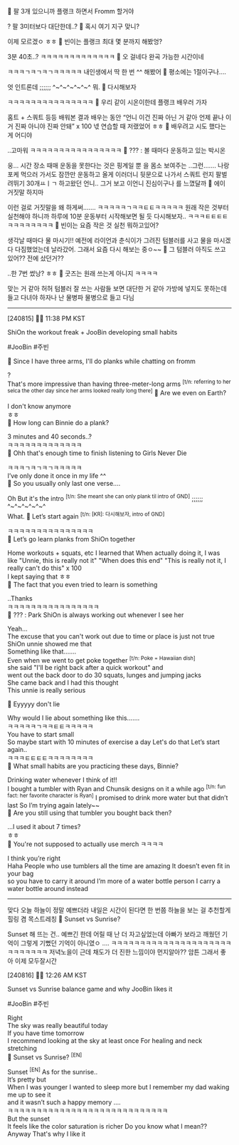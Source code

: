 🫧 팔 3개 있으니까 플랭크 하면서 Fromm 할거야

?
팔 3미터보다 대단한데..?
🫧 혹시 여기 지구 맞니?

이제 모르겠ㅇ
ㅎㅎ
🫧 빈이는 플랭크 최대 몇 분까지 해봤엉?

3분 40초..?
ㅋㅋㅋㅋㅋㅋㅋㅋㅋㅋㅋㅋㅋ
🫧 오 걸네다 완곡 가능한 시간이네

ㅋㅋㅋㄱㅋㄱㅋㄱㅋㅋㅋㅋㅋ
내인생에서
딱 한 번 ^^
해봤어
🫧 평소에는 1절이구나….

엇
인트론데
;;;;;;
^~^~^~^~^~^
뭐.
🫧 다시해보자

ㅋㅋㅋㅋㅋㅋㅋㅋㅋㅋㅋㅋㅋㅋㅋ
🫧 우리 같이 시온이한테 플랭크 배우러 가자

홈트 + 스쿼트 등등
배워본 결과
배우는 동안 “언니 이건 진짜 아닌 거 같아 언제 끝나 이거 진짜 아니야 진짜 안돼”
x 100
넧 연습할 때
저랬었어 ㅎㅎ
🫧 배우려고 시도 했다는게 어디야

..고마워
ㅋㅋㅋㅋㅋㅋㅋㅋㅋㅋㅋㅋㅋㅋㅋㅋ
🫧 ??? : 볼 때마다 운동하고 있는 박시온

웅…
시간 장소 때매 운동을 못한다는 것은 핑계일 뿐
을 몸소 보여주는
..그런…….
나랑 포케 먹으러 가서도
잠깐만 운동하고 올게 이러더니
뒷문으로 나가서 스쿼트 런지 팔벌려뛰기 30개ㅛㅣㄱ
하고왔던 언니..
그거 보고
이언니 진심이구나
를 느꼈달까
🫧 에이 거짓말 하지마

이런 걸로 거짓말을 왜 하게써…….
ㅋㅋㅋㅋㅋㄱㅋㅋㅌㅌㅋㅋㅋㅋㅋ
원래 작은 것부터 실천해야 하니까
하루에 10분 운동부터
시작해보면 될 듯
다시해보자..
ㅋㅋㅋㅌㅌㅌㅌㅋㅋㅋㅋㅋㅋㅋㅋ
🫧 빈이는 요즘 작은 것 실천 뭐하고있어?

생각날 때마다 물 마시기!!
예전에 라이언과 춘식이가 그려진 텀블러를 사고
물을 마시겠다
다짐했었는데
날라갔어.
그래서 요즘 다시 해보는 중ㅇ~~
🫧 그 텀블러 아직도 쓰고 있어?? 전에 샀던거??

..한 7번 썼낭?
ㅎㅎ
🫧 굿즈는 원래 쓰는게 아니지 ㅋㅋㅋㅋ

맞는 거 같아
허허
텀블러 잘 쓰는 사람들 보면 대단한 거 같아
가방에 넣지도 못하는데
들고 다녀야 하자나
난 물병파
물병으로 들고 다님

---

[240815] 🐣💭 11:38 PM KST

ShiOn the workout freak + JooBin developing small habits

#JooBin #주빈


🫧 Since I have three arms, I'll do planks while chatting on fromm

?  
That's more impressive than having three-meter-long arms  <sup>[t/n: referring to her selca the other day since her arms looked really long there]</sup>
🫧 Are we even on Earth?

I don't know anymore  
ㅎㅎ  
🫧 How long can Binnie do a plank?

3 minutes and 40 seconds..?  
ㅋㅋㅋㅋㅋㅋㅋㅋㅋㅋㅋㅋㅋ  
🫧 Ohh that's enough time to finish listening to Girls Never Die

ㅋㅋㅋㄱㅋㄱㅋㄱㅋㅋㅋㅋㅋ  
I’ve only done it once in my life ^^  
🫧 So you usually only last one verse....

Oh
But it's the intro <sup>[t/n: She meant she can only plank til intro of GND]</sup>
;;;;;;  
^~^~^~^~^~^  
What.
🫧 Let’s start again <sup>[t/n: [KR]: 다시해보자, intro of GND]<sup>

ㅋㅋㅋㅋㅋㅋㅋㅋㅋㅋㅋㅋㅋㅋㅋ  
🫧 Let’s go learn planks from ShiOn together

Home workouts + squats, etc
I learned that 
When actually doing it, I was like "Unnie, this is really not it" "When does this end" "This is really not it, I really can't do this" x 100  
I kept saying that ㅎㅎ  
🫧 The fact that you even tried to learn is something

..Thanks  
ㅋㅋㅋㅋㅋㅋㅋㅋㅋㅋㅋㅋㅋㅋㅋㅋ  
🫧 ??? : Park ShiOn is always working out whenever I see her

Yeah...  
The excuse that you can't work out due to time or place is just not true
ShiOn unnie showed me that  
Something like that…….  
Even when we went to get poke together <sup>[t/n: Poke = Hawaiian dish]</sup>  
she said "I'll be right back after a quick workout" and  
went out the back door to do 30 squats, lunges and jumping jacks  
She came back and I had this thought  
This unnie is really serious 

🫧 Eyyyyy don't lie 

Why would I lie about something like this…….  
ㅋㅋㅋㅋㅋㄱㅋㅋㅌㅌㅋㅋㅋㅋㅋ  
You have to start small  
So maybe start with 10 minutes of exercise a day
Let's do that
Let’s start again..  
ㅋㅋㅋㅌㅌㅌㅌㅋㅋㅋㅋㅋㅋㅋㅋ  
🫧 What small habits are you practicing these days, Binnie?

Drinking water whenever I think of it!!  
I bought a tumbler with Ryan and Chunsik designs on it a while ago <sup>[t/n: fun fact: her favorite character is Ryan]</sup>
I promised to drink more water but that didn’t last 
So I’m trying again lately~~  
🫧 Are you still using that tumbler you bought back then?

...I used it about 7 times?  
ㅎㅎ  
🫧 You're not supposed to actually use merch ㅋㅋㅋㅋ

I think you’re right  
Haha
People who use tumblers all the time are amazing 
It doesn’t even fit in your bag  
so you have to carry it around
I’m more of a water bottle person
I carry a water bottle around instead 



____

맞다
오늘 하늘이 정말 예쁘더라
내일은 시간이 된다면
한 번쯤 하늘을 보는 걸
추천할게
힐링 겸
목스트레칭
🫧 Sunset vs Sunrise? 

Sunset
해 뜨는 건..
예쁘긴 한데
어릴 때
난 더 자고싶었는데
아빠가 보라고 깨웠던 기억이
그렇게 기뻤던 기억이 아니였ㅇ
….
ㅋㅋㅋㅋㅋㅋㅋㅋㅋㅋㅋㅋㅋㅋㅋㅋㅋㅋㅋㅋㅋㅋㅋㅋㅋㅋㅋㅋ
저녁노을이 근데
채도가 더 진한 느낌이야
먼지알아??
암튼
그래서 좋아
이제
모두잘시간

[240816] 🐣💭 12:26 AM KST

Sunset vs Sunrise balance game and why JooBin likes it

#JooBin #주빈

Right  
The sky was really beautiful today  
If you have time tomorrow  
I recommend looking at the sky at least once
For healing and neck stretching  
🫧 Sunset vs Sunrise? <sup>[EN]</sup>

Sunset <sup>[EN]</sup> 
As for the sunrise..  
It’s pretty but  
When I was younger 
I wanted to sleep more 
but I remember my dad waking me up to see it  
and it wasn’t such a happy memory 
….  
ㅋㅋㅋㅋㅋㅋㅋㅋㅋㅋㅋㅋㅋㅋㅋㅋㅋㅋㅋㅋㅋㅋㅋㅋㅋㅋㅋㅋ  
But the sunset  
It feels like the color saturation is richer
Do you know what I mean??
Anyway 
That's why I like it
